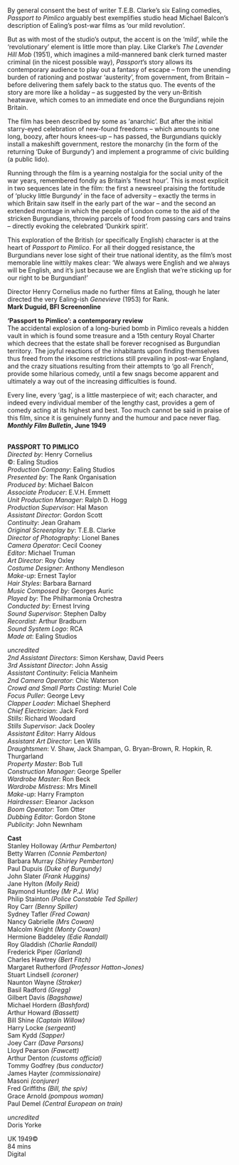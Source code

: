 
By general consent the best of writer T.E.B. Clarke’s six Ealing comedies, _Passport to Pimlico_ arguably best exemplifies studio head Michael Balcon’s description of Ealing’s post-war films as ‘our mild revolution’.

But as with most of the studio’s output, the accent is on the ‘mild’, while the ‘revolutionary’ element is little more than play. Like Clarke’s _The Lavender Hill Mob_ (1951), which imagines a mild-mannered bank clerk turned master criminal (in the nicest possible way), _Passport_’s story allows its contemporary audience to play out a fantasy of escape – from the unending burden of rationing and postwar ‘austerity’, from government, from Britain – before delivering them safely back to the status quo. The events of the story are more like a holiday – as suggested by the very un-British heatwave, which comes to an immediate end once the Burgundians rejoin Britain.

The film has been described by some as ‘anarchic’. But after the initial starry-eyed celebration of new-found freedoms – which amounts to one long, boozy, after hours knees-up – has passed, the Burgundians quickly install a makeshift government, restore the monarchy (in the form of the returning ‘Duke of Burgundy’) and implement a programme of civic building (a public lido).

Running through the film is a yearning nostalgia for the social unity of the war years, remembered fondly as Britain’s ‘finest hour’. This is most explicit in two sequences late in the film: the first a newsreel praising the fortitude of ‘plucky little Burgundy’ in the face of adversity – exactly the terms in which Britain saw itself in the early part of the war – and the second an extended montage in which the people of London come to the aid of the stricken Burgundians, throwing parcels of food from passing cars and trains – directly evoking the celebrated ‘Dunkirk spirit’.

This exploration of the British (or specifically English) character is at the heart of _Passport to Pimlico_. For all their dogged resistance, the Burgundians never lose sight of their true national identity, as the film’s most memorable line wittily makes clear: ‘We always were English and we always will be English, and it’s just because we are English that we’re sticking up for our right to be Burgundian!’

Director Henry Cornelius made no further films at Ealing, though he later directed the very Ealing-ish _Genevieve_ (1953) for Rank.  
**Mark Duguid, BFI Screenonline**

**‘Passport to Pimlico’: a contemporary review**  
The accidental explosion of a long-buried bomb in Pimlico reveals a hidden vault in which is found some treasure and a 15th century Royal Charter which decrees that the estate shall be forever recognised as Burgundian territory. The joyful reactions of the inhabitants upon finding themselves thus freed from the irksome restrictions still prevailing in post-war England, and the crazy situations resulting from their attempts to ‘go all French’, provide some hilarious comedy, until a few snags become apparent and ultimately a way out of the increasing difficulties is found.

Every line, every ‘gag’, is a little masterpiece of wit; each character, and indeed every individual member of the lengthy cast, provides a gem of comedy acting at its highest and best. Too much cannot be said in praise of this film, since it is genuinely funny and the humour and pace never flag.  
**_Monthly Film Bulletin_, June 1949**
<br><br>

**PASSPORT TO PIMLICO**<br>
_Directed by_:  Henry Cornelius<br>
©: Ealing Studios<br>
_Production Company_:  Ealing Studios<br>
_Presented by_:  The Rank Organisation<br>
_Produced by_:  Michael Balcon<br>
_Associate Producer_:  E.V.H. Emmett<br>
_Unit Production Manager_:  Ralph D. Hogg<br>
_Production Supervisor_:  Hal Mason<br>
_Assistant Director_:  Gordon Scott<br>
_Continuity_:  Jean Graham<br>
_Original Screenplay by_:  T.E.B. Clarke<br>
_Director of Photography_:  Lionel Banes<br>
_Camera Operator_:  Cecil Cooney<br>
_Editor_:  Michael Truman<br>
_Art Director_:  Roy Oxley<br>
_Costume Designer_:  Anthony Mendleson<br>
_Make-up_:  Ernest Taylor<br>
_Hair Styles_:  Barbara Barnard<br>
_Music Composed by_:  Georges Auric<br>
_Played by_:  The Philharmonia Orchestra<br>
_Conducted by_:  Ernest Irving<br>
_Sound Supervisor_:  Stephen Dalby<br>
_Recordist_:  Arthur Bradburn<br>
_Sound System Logo_:  RCA<br>
_Made at_:  Ealing Studios<br>

_uncredited_<br>
_2nd Assistant Directors_:  Simon Kershaw, David Peers<br>
_3rd Assistant Director_:  John Assig<br>
_Assistant Continuity_:  Felicia Manheim<br>
_2nd Camera Operator_:  Chic Waterson<br>
_Crowd and Small Parts Casting_:  Muriel Cole<br>
_Focus Puller_:  George Levy<br>
_Clapper Loader_:  Michael Shepherd<br>
_Chief Electrician_:  Jack Ford<br>
_Stills_:  Richard Woodard<br>
_Stills Supervisor_:  Jack Dooley<br>
_Assistant Editor_:  Harry Aldous<br>
_Assistant Art Director_:  Len Wills<br>
_Draughtsmen_:  V. Shaw,  Jack Shampan, G. Bryan-Brown,  R. Hopkin,  R. Thurgarland<br>
_Property Master_:  Bob Tull<br>
_Construction Manager_:  George Speller<br>
_Wardrobe Master_:  Ron Beck<br>
_Wardrobe Mistress_:  Mrs Minell<br>
_Make-up_:  Harry Frampton<br>
_Hairdresser_:  Eleanor Jackson<br>
_Boom Operator_:  Tom Otter<br>
_Dubbing Editor_:  Gordon Stone<br>
_Publicity_:  John Newnham<br>

**Cast**<br>
Stanley Holloway _(Arthur Pemberton)_<br>
Betty Warren _(Connie Pemberton)_<br>
Barbara Murray _(Shirley Pemberton)_<br>
Paul Dupuis _(Duke of Burgundy)_<br>
John Slater _(Frank Huggins)_<br>
Jane Hylton _(Molly Reid)_<br>
Raymond Huntley _(Mr P.J. Wix)_<br>
Philip Stainton _(Police Constable Ted Spiller)_<br>
Roy Carr _(Benny Spiller)_<br>
Sydney Tafler _(Fred Cowan)_<br>
Nancy Gabrielle _(Mrs Cowan)_<br>
Malcolm Knight _(Monty Cowan)_<br>
Hermione Baddeley _(Edie Randall)_<br>
Roy Gladdish _(Charlie Randall)_<br>
Frederick Piper _(Garland)_<br>
Charles Hawtrey _(Bert Fitch)_<br>
Margaret Rutherford _(Professor Hatton-Jones)_<br>
Stuart Lindsell _(coroner)_<br>
Naunton Wayne _(Straker)_<br>
Basil Radford _(Gregg)_<br>
Gilbert Davis _(Bagshawe)_<br>
Michael Hordern _(Bashford)_<br>
Arthur Howard _(Bassett)_<br>
Bill Shine _(Captain Willow)_<br>
Harry Locke _(sergeant)_<br>
Sam Kydd _(Sapper)_<br>
Joey Carr _(Dave Parsons)_<br>
Lloyd Pearson _(Fawcett)_<br>
Arthur Denton _(customs official)_<br>
Tommy Godfrey _(bus conductor)_<br>
James Hayter _(commissionaire)_<br>
Masoni _(conjurer)_<br>
Fred Griffiths _(Bill, the spiv)_<br>
Grace Arnold _(pompous woman)_<br>
Paul Demel _(Central European on train)_<br>

_uncredited_<br>
Doris Yorke<br>

UK 1949©<br>
84 mins<br>
Digital<br>
<br>
<!--stackedit_data:
eyJoaXN0b3J5IjpbLTEyNTA4Njg1ODJdfQ==
-->